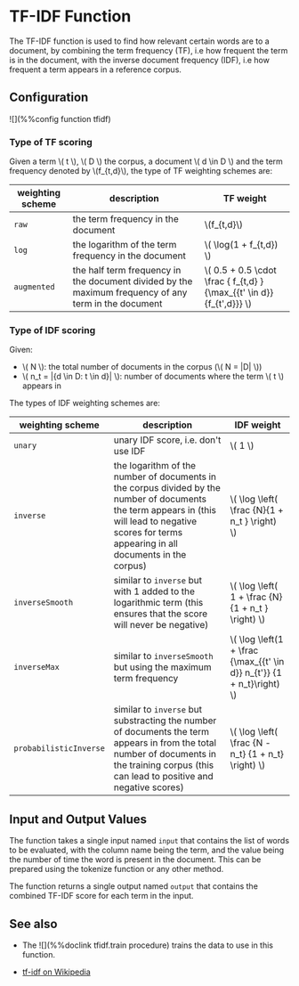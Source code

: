 # TF-IDF Function

The TF-IDF function is used to find how relevant certain words are to a document, by 
combining the term frequency (TF), i.e how frequent the term is in the document, with the inverse document frequency (IDF), i.e how frequent a term
appears in a reference corpus.

## Configuration
![](%%config function tfidf)

### Type of TF scoring

Given a term \\( t \\), \\( D \\) the corpus, a document \\( d \in D \\) and the term frequency denoted by \\(f_{t,d}\\), 
the type of TF weighting schemes are:

| weighting scheme | description | TF weight |
|--------------------|---------------|-------------|
| `raw` | the term frequency in the document | \\(f_{t,d}\\) |
| `log` | the logarithm of the term frequency in the document | \\( \log(1 + f_{t,d}) \\) |
| `augmented` | the half term frequency in the document divided by the maximum frequency of any term in the document | \\( 0.5 + 0.5 \cdot \frac { f_{t,d} }{\max_{\{t' \in d\}} {f_{t',d}}} \\) |

### Type of IDF scoring

Given:

- \\( N \\): the total number of documents in the corpus (\\( N = |D| \\))
- \\( n_t = |\{d \in D: t \in d\}| \\): number of documents where the term \\( t \\) appears in

The types of IDF weighting schemes are:

| weighting scheme | description | IDF weight  |
|--------------------|---------------|--------------|
| `unary` | unary IDF score, i.e. don't use IDF | \\( 1 \\) |
| `inverse` | the logarithm of the number of documents in the corpus divided by the number of documents the term appears in (this will lead to negative scores for terms appearing in all documents in the corpus) | \\( \log \left( \frac {N}{1 + n_t } \right) \\) |
| `inverseSmooth` | similar to `inverse` but with 1 added to the logarithmic term (this ensures that the score will never be negative) | \\( \log \left( 1 + \frac {N}{1 + n_t } \right) \\) |
| `inverseMax` | similar to `inverseSmooth` but using the maximum term frequency | \\( \log \left(1 + \frac {\max_{\{t' \in d\}} n_{t'}} {1 + n_t}\right)  \\)
| `probabilisticInverse` | similar to `inverse` but substracting the number of documents the term appears in from the total number of documents in the training corpus (this can lead to positive and negative scores) | \\(  \log \left( \frac {N - n_t} {1 + n_t} \right) \\)


## Input and Output Values

The function takes a single input named `input` that contains the list of words to be evaluated, with the column name being the term, and the value being the number of time the word is present in the document. This can be prepared using the tokenize function or any other method.

The function returns a single output named `output` that contains the combined TF-IDF score for each term in the input.

## See also
* The ![](%%doclink tfidf.train procedure) trains the data to use in this function.
- [tf-idf on Wikipedia](https://en.wikipedia.org/wiki/Tf%E2%80%93idf)

